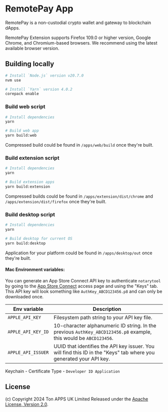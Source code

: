 # RemotePay App

RemotePay is a non-custodial crypto wallet and gateway to blockchain dApps.

RemotePay Extension supports Firefox 109.0 or higher version, Google Chrome, and Chromium-based
browsers. We recommend using the latest available browser version.

## Building locally

```sh
# Install `Node.js` version v20.7.0
nvm use

# Install `Yarn` version 4.0.2
corepack enable
```

### Build web script

```sh
# Install dependencies
yarn

# Build web app
yarn build:web
```

Compressed build could be found in `/apps/web/build` once they're built.

### Build extension script

```sh
# Install dependencies
yarn

# Build extension apps
yarn build:extension
```

Compressed builds could be found in `/apps/extension/dist/chrome` and `/apps/extension/dist/firefox`
once they're built.

### Build desktop script

```sh
# Install dependencies
yarn

# Build desktop for current OS
yarn build:desktop
```

Application for your platform could be found in `/apps/desktop/out` once they're built.

#### Mac Environment variables:

You can generate an App Store Connect API key to authenticate `notarytool` by going to the
[App Store Connect](https://appstoreconnect.apple.com/access/api) access page and using the "Keys"
tab. This API key will look something like `AuthKey_ABCD123456.p8` and can only be downloaded once.

| Env variable       | Description                                                                                                        |
| ------------------ | ------------------------------------------------------------------------------------------------------------------ |
| `APPLE_API_KEY`    | Filesystem path string to your API key file.                                                                       |
| `APPLE_API_KEY_ID` | 10-character alphanumeric ID string. In the previous `AuthKey_ABCD123456.p8` example, this would be `ABCD123456`.  |
| `APPLE_API_ISSUER` | UUID that identifies the API key issuer. You will find this ID in the "Keys" tab where you generated your API key. |

Keychain - Certificate Type - `Developer ID Application`

## License

(c) Copyright 2024 Ton APPS UK Limited Released under the
[Apache License, Version 2.0](LICENSE.txt).
